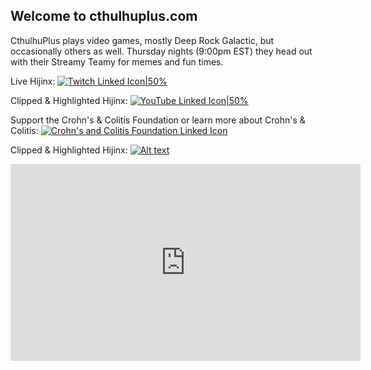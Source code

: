 ## Welcome to cthulhuplus.com

CthulhuPlus plays video games, mostly Deep Rock Galactic, but occasionally others as well. Thursday nights (9:00pm EST) they head out with their Streamy Teamy for memes and fun times.

Live Hijinx: [![Twitch Linked Icon|50%](https://image.flaticon.com/icons/png/512/356/356001.png)](https://twitch.tv/cthulhuplus)

Clipped & Highlighted Hijinx: [![YouTube Linked Icon|50%](https://image.flaticon.com/icons/png/512/187/187209.png)](https://youtube.com/cthulhuplus)

Support the Crohn's & Colitis Foundation or learn more about Crohn's & Colitis: [![Crohn's and Colitis Foundation Linked Icon](https://receptrx.com/wp-content/uploads/2019/02/crohns_colitis_foundation_logo.png)](https://www.crohnscolitisfoundation.org/)

<p>
<!-- Add a placeholder for the Twitch embed -->
<div id="twitch-embed"></div>
<!-- Load the Twitch embed script -->
<script src="https://player.twitch.tv/js/embed/v1.js"></script>

<!-- Create a Twitch.Player object. This will render within the placeholder div -->
<script type="text/javascript">
  new Twitch.Player("twitch-embed", {
    channel: "cthulhuplus"
  });
</script>
<p>

Clipped & Highlighted Hijinx: [![Alt text](https://image.flaticon.com/icons/png/512/187/187209.png)](https://youtube.com/cthulhuplus)
<p>
<iframe width="560" height="315" src="https://www.youtube.com/embed/pu6Cdz1FeNQ" title="YouTube video player" frameborder="0" allow="accelerometer; clipboard-write; encrypted-media; gyroscope; picture-in-picture" allowfullscreen></iframe>
